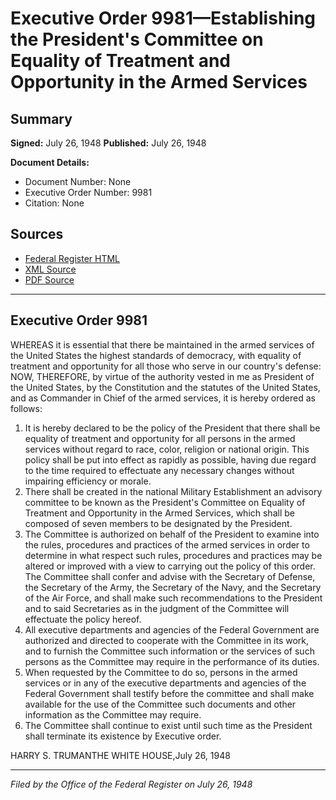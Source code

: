 # Executive Order 9981—Establishing the President's Committee on Equality of Treatment and Opportunity in the Armed Services

## Summary

**Signed:** July 26, 1948
**Published:** July 26, 1948

**Document Details:**
- Document Number: None
- Executive Order Number: 9981
- Citation: None

## Sources
- [Federal Register HTML](https://www.presidency.ucsb.edu/documents/executive-order-9981-establishing-the-presidents-committee-equality-treatment-and)
- [XML Source](None)
- [PDF Source](None)

---

## Executive Order 9981

WHEREAS it is essential that there be maintained in the armed services of the United States the highest standards of democracy, with equality of treatment and opportunity for all those who serve in our country's defense:
NOW, THEREFORE, by virtue of the authority vested in me as President of the United States, by the Constitution and the statutes of the United States, and as Commander in Chief of the armed services, it is hereby ordered as follows:
1. It is hereby declared to be the policy of the President that there shall be equality of treatment and opportunity for all persons in the armed services without regard to race, color, religion or national origin. This policy shall be put into effect as rapidly as possible, having due regard to the time required to effectuate any necessary changes without impairing efficiency or morale.
2. There shall be created in the national Military Establishment an advisory committee to be known as the President's Committee on Equality of Treatment and Opportunity in the Armed Services, which shall be composed of seven members to be designated by the President.
3. The Committee is authorized on behalf of the President to examine into the rules, procedures and practices of the armed services in order to determine in what respect such rules, procedures and practices may be altered or improved with a view to carrying out the policy of this order. The Committee shall confer and advise with the Secretary of Defense, the Secretary of the Army, the Secretary of the Navy, and the Secretary of the Air Force, and shall make such recommendations to the President and to said Secretaries as in the judgment of the Committee will effectuate the policy hereof.
4. All executive departments and agencies of the Federal Government are authorized and directed to cooperate with the Committee in its work, and to furnish the Committee such information or the services of such persons as the Committee may require in the performance of its duties.
5. When requested by the Committee to do so, persons in the armed services or in any of the executive departments and agencies of the Federal Government shall testify before the committee and shall make available for the use of the Committee such documents and other information as the Committee may require.
6. The Committee shall continue to exist until such time as the President shall terminate its existence by Executive order.

HARRY S. TRUMANTHE WHITE HOUSE,July 26, 1948

---

*Filed by the Office of the Federal Register on July 26, 1948*
